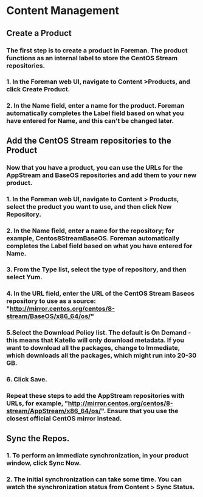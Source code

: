 # Content Management

## Create a Product

### The first step is to create a product in Foreman. The product functions as an internal label to store the CentOS Stream repositories.

### 1. In the Foreman web UI, navigate to Content >Products, and click Create Product.
### 2. In the Name field, enter a name for the product. Foreman automatically completes the Label field based on what you have entered for Name, and this can't be changed later.




## Add the CentOS Stream repositories to the Product

### Now that you have a product, you can use the URLs for the AppStream and BaseOS repositories and add them to your new product.

### 1. In the Foreman web UI, navigate to Content > Products, select the product you want to use, and then click New Repository.
### 2. In the Name field, enter a name for the repository; for example, Centos8StreamBaseOS. Foreman automatically completes the Label field based on what you have entered for Name.
### 3. From the Type list, select the type of repository, and then select Yum.
### 4. In the URL field, enter the URL of the CentOS Stream Baseos repository to use as a source: "http://mirror.centos.org/centos/8-stream/BaseOS/x86_64/os/"
### 5.Select the Download Policy list. The default is On Demand - this means that Katello will only download metadata. If you want to download all the packages, change to Immediate, which downloads all the packages, which might run into 20-30 GB.
### 6. Click Save.


### Repeat these steps to add the AppStream repositories with URLs, for example, "http://mirror.centos.org/centos/8-stream/AppStream/x86_64/os/". Ensure that you use the closest official CentOS mirror instead.

## Sync the Repos.

### 1. To perform an immediate synchronization, in your product window, click Sync Now. 

### 2. The initial synchronization can take some time. You can watch the synchronization status from Content > Sync Status.
